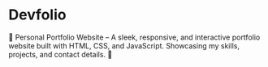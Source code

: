 # Devfolio
📌 Personal Portfolio Website – A sleek, responsive, and interactive portfolio website built with HTML, CSS, and JavaScript. Showcasing my skills, projects, and contact details. 🚀
